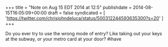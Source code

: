 +++
title = "Note on Aug 15 EDT 2014 at 12:5"
publishdate = 2014-08-15T16:05:09+00:00
draft = false
syndicated = [ 'https://twitter.com/chrisjohndeluca/status/500312244593635300?s=20' ]
+++

Do you ever try to use the wrong mode of entry? Like taking out your keys at the subway, or your metro card at your door? #ihave
